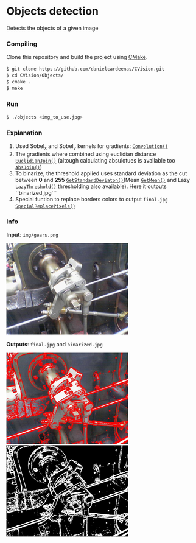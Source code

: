 # Objects detection
Detects the objects of a given image

### Compiling

Clone this repository and build the project using [CMake](http://www.cmake.org/download/).

```sh
$ git clone https://github.com/danielcardeenas/CVision.git
$ cd CVision/Objects/
$ cmake .
$ make
```
### Run
```sh
$ ./objects <img_to_use.jpg>
```
### Explanation
1. Used Sobel<sub>x</sub> and Sobel<sub>y</sub> kernels for gradients:  [`Convolution()`](https://github.com/danielcardeenas/CVision/blob/master/libs/Filters.cpp#L127)
2. The gradients where combined using euclidian distance [`EuclidianJoin()`](https://github.com/danielcardeenas/CVision/blob/master/libs/Filters.cpp#L293) (altough calculating absulotues is available too [`AbsJoin()`](https://github.com/danielcardeenas/CVision/blob/master/libs/Filters.cpp#L326))
3. To binarize, the threshold applied uses standard deviation as the cut between **0** and **255** [`GetStandardDeviaton()`](https://github.com/danielcardeenas/CVision/blob/master/libs/Utils.cpp#L8)(Mean [`GetMean()`](https://github.com/danielcardeenas/CVision/blob/master/libs/Utils.cpp#L53) and Lazy [`LazyThreshold()`](https://github.com/danielcardeenas/CVision/blob/master/libs/Filters.cpp#L358) thresholding also available). Here it outputs ``binarized.jpg```
4. Special funtion to replace borders colors to output ```final.jpg``` [`SpecialReplacePixels()`](https://github.com/danielcardeenas/CVision/blob/master/libs/Utils.cpp#L121)

### Info
**Input**: ```img/gears.png```

<img src="https://github.com/danielcardeenas/CVision/blob/master/Borders/img/gears.png" width="320" height="240" />

**Outputs**: ```final.jpg``` and ```binarized.jpg```

<img src="https://github.com/danielcardeenas/CVision/blob/master/Borders/final.jpg?raw=true" width="320" height="240" />
<img src="https://github.com/danielcardeenas/CVision/blob/master/Borders/binarized.jpg?raw=true" width="320" height="240" />
